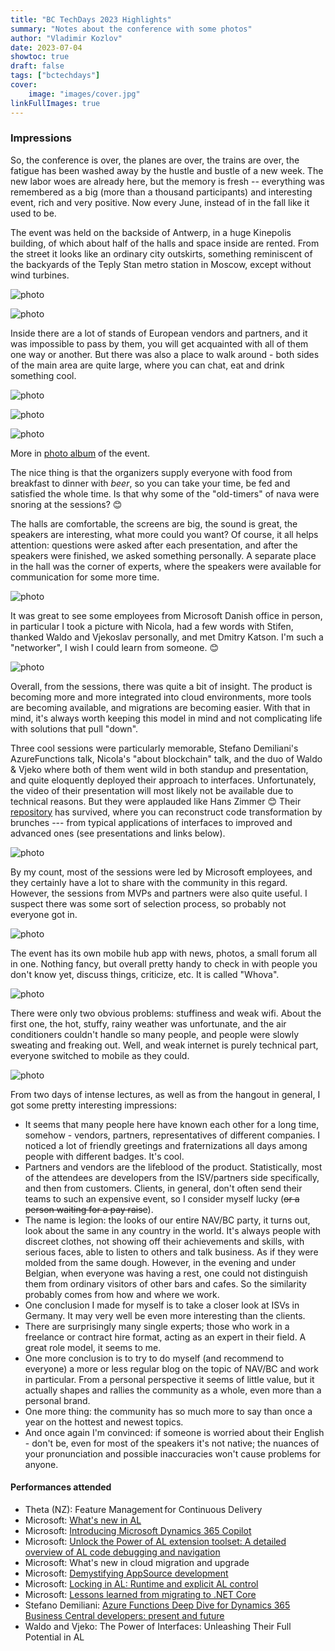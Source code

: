 ```yaml
---
title: "BC TechDays 2023 Highlights"
summary: "Notes about the conference with some photos"
author: "Vladimir Kozlov"
date: 2023-07-04
showtoc: true
draft: false
tags: ["bctechdays"]
cover:
    image: "images/cover.jpg"
linkFullImages: true
---
```


### Impressions
So, the conference is over, the planes are over, the trains are over, the fatigue has been washed away by the hustle and bustle of a new week. The new labor woes are already here, but the memory is fresh -- everything was remembered as a big (more than a thousand participants) and interesting event, rich and very positive. Now every June, instead of in the fall like it used to be.

The event was held on the backside of Antwerp, in a huge Kinepolis building, of which about half of the halls and space inside are rented. From the street it looks like an ordinary city outskirts, something reminiscent of the backyards of the Teply Stan metro station in Moscow, except without wind turbines.

![photo](images/img01.jpg)

![photo](images/img02.jpg)

Inside there are a lot of stands of European vendors and partners, and it was impossible to pass by them, you will get acquainted with all of them one way or another. But there was also a place to walk around - both sides of the main area are quite large, where you can chat, eat and drink something cool.

![photo](images/img03.jpg)

![photo](images/img04.jpg)

![photo](images/img05.jpg)

More in [photo album](https://www.flickr.com/photos/navtechdays/albums/72177720309307321/with/53000221314/) of the event.

The nice thing is that the organizers supply everyone with food from breakfast to dinner with *beer*, so you can take your time, be fed and satisfied the whole time. Is that why some of the "old-timers" of nava were snoring at the sessions? 😊

The halls are comfortable, the screens are big, the sound is great, the speakers are interesting, what more could you want? Of course, it all helps attention: questions were asked after each presentation, and after the speakers were finished, we asked something personally. A separate place in the hall was the corner of experts, where the speakers were available for communication for some more time.

![photo](images/img06.jpg)

It was great to see some employees from Microsoft Danish office in person, in particular I took a picture with Nicola, had a few words with Stifen, thanked Waldo and Vjekoslav personally, and met Dmitry Katson. I'm such a "networker", I wish I could learn from someone. 😊

![photo](images/img07.jpg)

Overall, from the sessions, there was quite a bit of insight. The product is becoming more and more integrated into cloud environments, more tools are becoming available, and migrations are becoming easier. With that in mind, it's always worth keeping this model in mind and not complicating life with solutions that pull "down".

Three cool sessions were particularly memorable, Stefano Demiliani's AzureFunctions talk, Nicola's "about blockchain" talk, and the duo of Waldo & Vjeko where both of them went wild in both standup and presentation, and quite eloquently deployed their approach to interfaces. Unfortunately, the video of their presentation will most likely not be available due to technical reasons. But they were applauded like Hans Zimmer 😊 Their [repository](https://github.com/vjekob/bctechdays2023/branches/active) has survived, where you can reconstruct code transformation by brunches --- from typical applications of interfaces to improved and advanced ones (see presentations and links below).

![photo](images/img08.jpg)

By my count, most of the sessions were led by Microsoft employees, and they certainly have a lot to share with the community in this regard. However, the sessions from MVPs and partners were also quite useful. I suspect there was some sort of selection process, so probably not everyone got in.

![photo](images/img09.jpg)

The event has its own mobile hub app with news, photos, a small forum all in one. Nothing fancy, but overall pretty handy to check in with people you don't know yet, discuss things, criticize, etc. It is called "Whova".

![photo](images/img10.jpg)

There were only two obvious problems: stuffiness and weak wifi. About the first one, the hot, stuffy, rainy weather was unfortunate, and the air conditioners couldn't handle so many people, and people were slowly sweating and freaking out. Well, and weak internet is purely technical part, everyone switched to mobile as they could.

![photo](images/img11.jpg)

From two days of intense lectures, as well as from the hangout in general, I got some pretty interesting impressions:
- It seems that many people here have known each other for a long time, somehow - vendors, partners, representatives of different companies. I noticed a lot of friendly greetings and fraternizations all days among people with different badges. It's cool.
- Partners and vendors are the lifeblood of the product. Statistically, most of the attendees are developers from the ISV/partners side specifically, and then from customers. Clients, in general, don't often send their teams to such an expensive event, so I consider myself lucky (~~or a person waiting for a pay raise~~).
 - The name is legion: the looks of our entire NAV/BC party, it turns out, look about the same in any country in the world. It's always people with discreet clothes, not showing off their achievements and skills, with serious faces, able to listen to others and talk business. As if they were molded from the same dough. However, in the evening and under Belgian, when everyone was having a rest, one could not distinguish them from ordinary visitors of other bars and cafes. So the similarity probably comes from how and where we work.
- One conclusion I made for myself is to take a closer look at ISVs in Germany. It may very well be even more interesting than the clients.
 - There are surprisingly many single experts; those who work in a freelance or contract hire format, acting as an expert in their field. A great role model, it seems to me.
 - One more conclusion is to try to do myself (and recommend to everyone) a more or less regular blog on the topic of NAV/BC and work in particular. From a personal perspective it seems of little value, but it actually shapes and rallies the community as a whole, even more than a personal brand.
 - One more thing: the community has so much more to say than once a year on the hottest and newest topics.
 - And once again I'm convinced: if someone is worried about their English - don't be, even for most of the speakers it's not native; the nuances of your pronunciation and possible inaccuracies won't cause problems for anyone.

#### Performances attended ###
 - Theta (NZ): Feature Management for Continuous Delivery
 - Microsoft: [What's new in AL](https://youtu.be/LwnMz0j9EXc)
 - Microsoft: [Introducing Microsoft Dynamics 365 Copilot](https://youtu.be/eAg3l9UHuQo)
 - Microsoft: [Unlock the Power of AL extension toolset: A detailed overview of AL code debugging and navigation](https://youtu.be/2GBRAiupenE)
 - Microsoft: What's new in cloud migration and upgrade
 - Microsoft: [Demystifying AppSource development](https://youtu.be/uIxV14TEA2s)
 - Microsoft: [Locking in AL: Runtime and explicit AL control](https://youtu.be/G3nwddMnWTI)
 - Microsoft: [Lessons learned from migrating to .NET Core](https://youtu.be/hQq89iLuwKc)
 - Stefano Demiliani: [Azure Functions Deep Dive for Dynamics 365 Business Central developers: present and future](https://youtu.be/4WwgwsAJlS4)
 - Waldo and Vjeko: The Power of Interfaces: Unleashing Their Full Potential in AL

 
